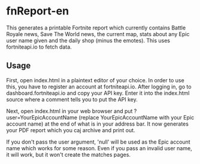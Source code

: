 # fnReport-en
This generates a printable Fortnite report which currently contains Battle Royale news, Save The World news, the current map, stats about any Epic user name given and the daily shop (minus the emotes).
This uses fortniteapi.io to fetch data.

## Usage
First, open index.html in a plaintext editor of your choice. In order to use this, you have to register an account at fortniteapi.io. After logging in, go to dashboard.fortniteapi.io and copy your API key. Enter it into the index.html source where a comment tells you to put the API key.

Next, open index.html in your web browser and put ?user=YourEpicAccountName (replace YourEpicAccountName with your Epic account name) at the end of what is in your address bar. It now generates your PDF report which you caj archive and print out.

If you don't pass the user argument, 'null' will be used as the Epic account name which works for some reason. Even if you pass an invalid user name, it will work, but it won't create the matches pages.
